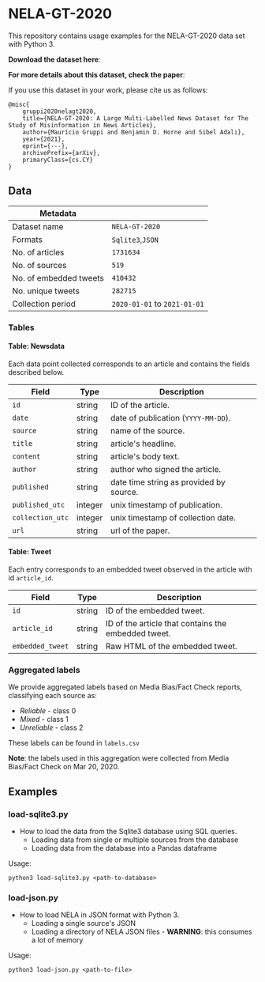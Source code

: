 # NELA-GT-2020

This repository contains usage examples for the NELA-GT-2020 data set with Python 3.

__Download the dataset here__:

__For more details about this dataset, check the paper__:


If you use this dataset in your work, please cite us as follows: <br>
```
@misc{
    gruppi2020nelagt2020,
    title={NELA-GT-2020: A Large Multi-Labelled News Dataset for The Study of Misinformation in News Articles},
    author={Maurício Gruppi and Benjamin D. Horne and Sibel Adalı},
    year={2021},
    eprint={---},
    archivePrefix={arXiv},
    primaryClass={cs.CY}
}
```
## Data

Metadata||
---|---
Dataset name|`NELA-GT-2020`
Formats|`Sqlite3`,`JSON`
No. of articles|`1731634`
No. of sources|`519`
No. of embedded tweets|`410432`
No. unique tweets|`282715`
Collection period|`2020-01-01` to `2021-01-01`

### Tables

#### Table: Newsdata

Each data point collected corresponds to an article and contains the fields described below.

|Field | Type | Description|
---|---|---
`id` | string | ID of the article.
`date` | string | date of publication (`YYYY-MM-DD`).
`source` | string | name of the source.
`title` | string | article's headline.
`content` | string | article's body text.
`author` | string | author who signed the article.
`published` | string | date time string as provided by source.
`published_utc` | integer | unix timestamp of publication.
`collection_utc` | integer | unix timestamp of collection date.
`url` | string  | url of the paper.


#### Table: Tweet

Each entry corresponds to an embedded tweet observed in the article with id `article_id`.

|Field| Type| Description|
---|---|---
`id` | string | ID of the embedded tweet.
`article_id` | string | ID of the article that contains the embedded tweet.
`embedded_tweet` | string | Raw HTML of the embedded tweet.

### Aggregated labels

We provide aggregated labels based on Media Bias/Fact Check reports, classifying each source as:

* _Reliable_ - class 0
* _Mixed_ - class 1
* _Unreliable_ - class 2

These labels can be found in `labels.csv`

__Note__: the labels used in this aggregation were collected from Media Bias/Fact Check on Mar 20, 2020.


## Examples
###  load-sqlite3.py

* How to load the data from the Sqlite3 database using SQL queries.
  + Loading data from single or multiple sources from the database
  + Loading data from the database into a Pandas dataframe

Usage:
```
python3 load-sqlite3.py <path-to-database>
```

###  load-json.py

* How to load NELA in JSON format with Python 3.
  + Loading a single source's JSON
  + Loading a directory of NELA JSON files - **WARNING**: this consumes a lot of memory

Usage:
```
python3 load-json.py <path-to-file>
```
